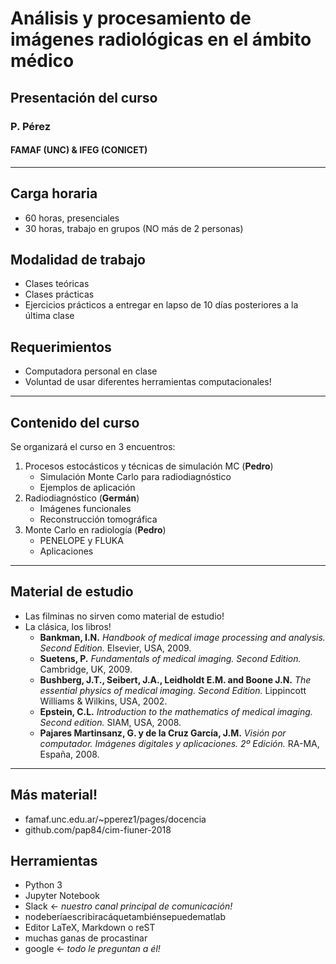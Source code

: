 # Análisis y procesamiento de imágenes radiológicas en el ámbito médico

## Presentación del curso

### P. Pérez

#### FAMAF (UNC) & IFEG (CONICET)

---

## Carga horaria

* 60 horas, presenciales
* 30 horas, trabajo en grupos (NO más de 2 personas)

## Modalidad de trabajo

* Clases teóricas
* Clases prácticas
* Ejercicios prácticos a entregar en lapso de 10 días posteriores a la última clase

## Requerimientos

* Computadora personal en clase
* Voluntad de usar diferentes herramientas computacionales!

---

## Contenido del curso

Se organizará el curso en 3 encuentros:

1. Procesos estocásticos y técnicas de simulación MC (**Pedro**)
	* Simulación Monte Carlo para radiodiagnóstico
	* Ejemplos de aplicación
2. Radiodiagnóstico (**Germán**)
	* Imágenes funcionales
	* Reconstrucción tomográfica
3. Monte Carlo en radiología (**Pedro**)
	* PENELOPE y FLUKA
	* Aplicaciones

---

## Material de estudio

* Las filminas no sirven como material de estudio!
* La clásica, los libros!
	* **Bankman, I.N.** *Handbook of medical image processing and analysis. Second Edition.* Elsevier, USA, 2009.
	* **Suetens, P.** *Fundamentals of medical imaging. Second Edition.* Cambridge, UK, 2009.
	* **Bushberg, J.T., Seibert, J.A., Leidholdt E.M. and Boone J.N.** *The essential physics of medical imaging. Second Edition.* Lippincott Williams & Wilkins, USA, 2002.
	* **Epstein, C.L.** *Introduction to the mathematics of medical imaging. Second edition.* SIAM, USA, 2008.
	* **Pajares Martinsanz, G. y de la Cruz García, J.M.** *Visión por computador. Imágenes digitales y aplicaciones. 2º Edición.* RA-MA, España, 2008.

---
## Más material!

* famaf.unc.edu.ar/~pperez1/pages/docencia
* github.com/pap84/cim-fiuner-2018

## Herramientas

* Python 3
* Jupyter Notebook
* Slack <- *nuestro canal principal de comunicación!*
* nodeberíaescribiracáquetambiénsepuedematlab
* Editor LaTeX, Markdown o reST
* muchas ganas de procastinar
* google <- *todo le preguntan a él!*